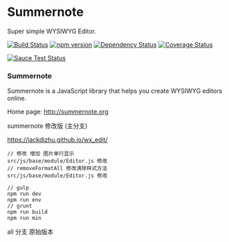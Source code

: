 # Summernote

Super simple WYSIWYG Editor.

[![Build Status](https://travis-ci.org/summernote/summernote.svg?branch=develop)](http://travis-ci.org/summernote/summernote)
[![npm version](https://badge.fury.io/js/summernote.svg)](http://badge.fury.io/js/summernote)
[![Dependency Status](https://gemnasium.com/summernote/summernote.svg)](https://gemnasium.com/summernote/summernote)
[![Coverage Status](https://coveralls.io/repos/summernote/summernote/badge.svg?branch=develop&service=github)](https://coveralls.io/github/summernote/summernote?branch=develop)

[![Sauce Test Status](https://saucelabs.com/browser-matrix/summernoteis.svg)](https://saucelabs.com/u/summernoteis)

### Summernote
Summernote is a JavaScript library that helps you create WYSIWYG editors online.

Home page: <http://summernote.org>

summernote 修改版 (主分支)

https://jackdizhu.github.io/wx_edit/

    // 修改 增加 图片单行显示
    src/js/base/module/Editor.js 修改
    // removeFormatAll 修改清除样式方法
    src/js/base/module/Editor.js 修改

    // gulp
    npm run dev
    npm run env
    // grunt
    npm run build
    npm run min


all 分支 原始版本
